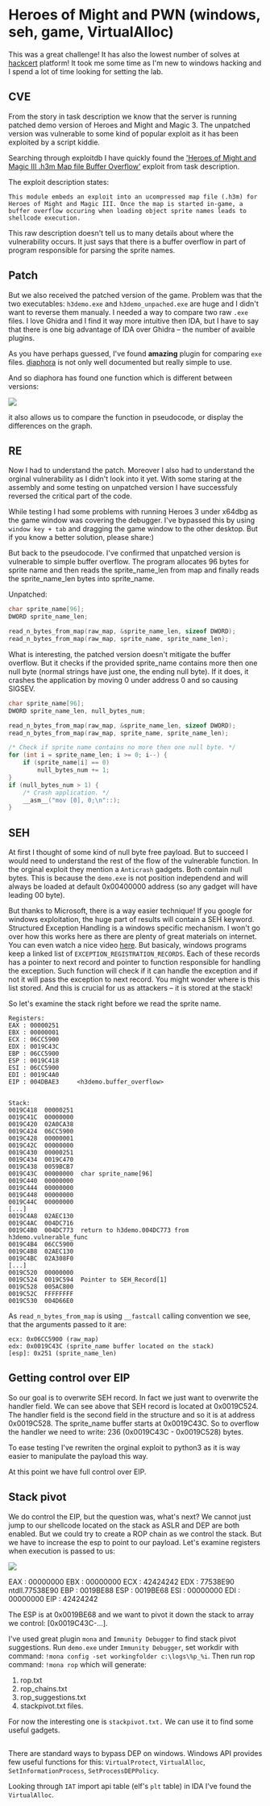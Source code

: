 # Heroes of Might and PWN (windows, seh, game, VirtualAlloc)
This was a great challenge! It has also the lowest number of solves at [hackcert](https://hack.cert.pl/challenges) platform! It took me some time as I'm new to windows hacking and I spend a lot of time looking for setting the lab.

## CVE
From the story in task description we know that the server is running patched demo version of Heroes and Might and Magic 3. The unpatched version was vulnerable to some kind of popular exploit as it has been exploited by a script kiddie.

Searching through exploitdb I have quickly found the ['Heroes of Might and Magic III .h3m Map file Buffer Overflow'](https://www.exploit-db.com/exploits/37737) exploit from task description.

The exploit description states:
```
This module embeds an exploit into an ucompressed map file (.h3m) for
Heroes of Might and Magic III. Once the map is started in-game, a
buffer overflow occuring when loading object sprite names leads to
shellcode execution.
```

This raw description doesn't tell us to many details about where the vulnerability occurs. It just says that there is a buffer overflow in part of program responsible for parsing the sprite names.

## Patch
But we also received the patched version of the game. Problem was that the two executables: `h3demo.exe` and `h3demo_unpached.exe` are huge and I didn't want to reverse them manualy.
I needed a way to compare two raw `.exe` files. I love Ghidra and I find it way more intuitive then IDA, but I have to say that there is one big advantage of IDA over Ghidra – the number of avaible plugins.

As you have perhaps guessed, I've found <b>amazing</b> plugin for comparing `exe` files. [diaphora](https://github.com/joxeankoret/diaphora) is not only well documented but really simple to use.

And so diaphora has found one function which is different between versions:

![](img/diaphora_diff.png)

it also allows us to compare the function in pseudocode, or display the differences on the graph.

## RE
Now I had to understand the patch. Moreover I also had to understand the orginal vulnerability as I didn't look into it yet. With some staring at the assembly and some testing on unpatched version I have successfuly reversed the critical part of the code.

While testing I had some problems with running Heroes 3 under x64dbg as the game window was covering the debugger. I've bypassed this by using `window key + tab` and dragging the game window to the other desktop. But if you know a better solution, please share:)

But back to the pseudocode. I've confirmed that unpatched version is vulnerable to simple buffer overflow. The program allocates 96 bytes for sprite name and then reads the sprite_name_len from map and finally reads the sprite_name_len bytes into sprite_name.

Unpatched:
```c
char sprite_name[96];
DWORD sprite_name_len;

read_n_bytes_from_map(raw_map, &sprite_name_len, sizeof DWORD);
read_n_bytes_from_map(raw_map, sprite_name, sprite_name_len);
```

What is interesting, the patched version doesn't mitigate the buffer overflow. But it checks if the provided sprite_name contains more then one null byte (normal strings have just one, the ending null byte). If it does, it crashes the application by moving 0 under address 0 and so causing SIGSEV.

```c
char sprite_name[96];
DWORD sprite_name_len, null_bytes_num;

read_n_bytes_from_map(raw_map, &sprite_name_len, sizeof DWORD);
read_n_bytes_from_map(raw_map, sprite_name, sprite_name_len);

/* Check if sprite name contains no more then one null byte. */
for (int i = sprite_name_len; i >= 0; i--) {
    if (sprite_name[i] == 0)
        null_bytes_num += 1;
}
if (null_bytes_num > 1) {
    /* Crash application. */
    __asm__("mov [0], 0;\n"::);    
}
```

## SEH
At first I thought of some kind of null byte free payload. But to succeed I would need to understand the rest of the flow of the vulnerable function. In the orginal exploit they mention a `Anticrash` gadgets. Both contain null bytes. This is because the `demo.exe` is not position independend and will always be loaded at default 0x00400000 address (so any gadget will have leading 00 byte).

But thanks to Microsoft, there is a way easier technique! If you google for windows exploitation, the huge part of results will contain a SEH keyword. Structured Exception Handling is a windows specific mechanism. I won't go over how this works here as there are plenty of great materials on internet. You can even watch a nice video [here](https://www.rapid7.com/resources/structured-exception-handler-overwrite-explained/).
But basicaly, windows programs keep a linked list of `EXCEPTION_REGISTRATION_RECORDS`. Each of these records has a pointer to next record and pointer to function responsible for handling the exception. Such function will check if it can handle the exception and if not it will pass the exception to next record. You might wonder where is this list stored. And this is crucial for us as attackers – it is stored at the stack!

So let's examine the stack right before we read the sprite name.

```
Registers:
EAX : 00000251
EBX : 00000001
ECX : 06CC5900
EDX : 0019C43C
EBP : 06CC5900
ESP : 0019C418
ESI : 06CC5900
EDI : 0019C4A0
EIP : 004DBAE3     <h3demo.buffer_overflow>


Stack:
0019C418  00000251  
0019C41C  00000000  
0019C420  02A0CA38  
0019C424  06CC5900  
0019C428  00000001  
0019C42C  00000000  
0019C430  00000251  
0019C434  0019C470  
0019C438  0059BCB7  
0019C43C  00000000  char sprite_name[96]
0019C440  00000000  
0019C444  00000000  
0019C448  00000000  
0019C44C  00000000  
[...]
0019C4A8  02AEC130  
0019C4AC  004DC716 
0019C4B0  004DC773  return to h3demo.004DC773 from h3demo.vulnerable_func
0019C4B4  06CC5900  
0019C4B8  02AEC130  
0019C4BC  02A308F0  
[...]
0019C520  00000000  
0019C524  0019C594  Pointer to SEH_Record[1]
0019C528  005AC800  
0019C52C  FFFFFFFF  
0019C530  004D66E0  
```

As `read_n_bytes_from_map` is using `__fastcall` calling convention we see, that the arguments passed to it are:

```
ecx: 0x06CC5900 (raw_map)
edx: 0x0019C43C (sprite_name buffer located on the stack)
[esp]: 0x251 (sprite_name_len)
```

## Getting control over EIP
So our goal is to overwrite SEH record. In fact we just want to overwrite the handler field. We can see above that SEH record is located at 0x0019C524. The handler field is the second field in the structure and so it is at address 0x0019C528. The sprite_name buffer starts at 0x0019C43C. So to overflow the handler we need to write: 236 (0x0019C43C - 0x0019C528) bytes.

To ease testing I've rewriten the orginal exploit to python3 as it is way easier to manipulate the payload this way.

At this point we have full control over EIP.

## Stack pivot
We do control the EIP, but the question was, what's next? We cannot just jump to our shellcode located on the stack as ASLR and DEP are both enabled. But we could try to create a ROP chain as we control the stack. But we have to increase the esp to point to our payload. Let's examine registers when execution is passed to us:

![](img/registers.png)

EAX : 00000000
EBX : 00000000
ECX : 42424242
EDX : 77538E90     ntdll.77538E90
EBP : 0019BE88
ESP : 0019BE68
ESI : 00000000
EDI : 00000000
EIP : 42424242

The ESP is at 0x0019BE68 and we want to pivot it down the stack to array we control: [0x0019C43C-...].

I've used great plugin `mona` and `Immunity Debugger` to find stack pivot suggestions.
Run `demo.exe` under `Immunity Debugger`, set workdir with command: `!mona config -set workingfolder c:\logs\%p_%i`. Then run rop command: `!mona rop` which will generate:

1) rop.txt
2) rop_chains.txt
3) rop_suggestions.txt
4) stackpivot.txt
files.

For now the interesting one is `stackpivot.txt.` We can use it to find some useful gadgets.

## 


There are standard ways to bypass DEP on windows. Windows API provides few useful functions for this: `VirtualProtect`, `VirtualAlloc`, `SetInformationProcess`, `SetProcessDEPPolicy`.

Looking through `IAT` import api table (elf's `plt` table) in IDA I've found the `VirtualAlloc`.

